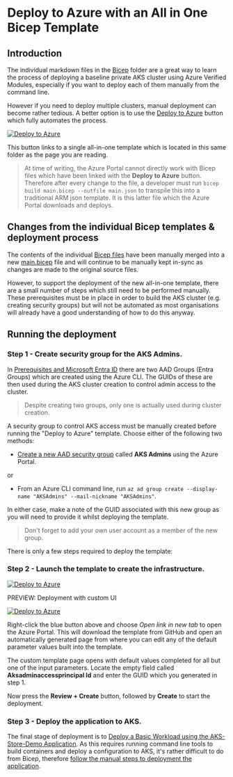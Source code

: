 # Deploy to Azure with an All in One Bicep Template

## Introduction 
The individual markdown files in the [Bicep](../Bicep/) folder are a great way to learn the process of deploying a baseline private AKS cluster using Azure Verified Modules, especially if you want to deploy each of them manually from the command line. 

However if you need to deploy multiple clusters, manual deployment can become rather tedious. A better option is to use the [Deploy to Azure](https://learn.microsoft.com/en-us/azure/azure-resource-manager/templates/deploy-to-azure-button) button which fully automates the process.

[![Deploy to Azure](https://aka.ms/deploytoazurebutton)](https://portal.azure.com/#create/Microsoft.Template/uri/https%3A%2F%2Fraw.githubusercontent.com%2FAzure%2FAKS-Landing-Zone-Accelerator%2Fdd-all-in-one-avm%2FScenarios%2FAKS-Secure-Baseline-Private-AVM%2FAll-in-One-Bicep%2Fmain.json)

This button links to a single all-in-one template which is located in this same folder as the page you are reading.

> At time of writing, the Azure Portal cannot directly work with Bicep files which have been linked with the **Deploy to Azure** button. Therefore after every change to the file, a developer must run `bicep build main.bicep --outfile main.json` to transpile this into a traditional ARM json template. It is this latter file which the Azure Portal downloads and deploys.

## Changes from the individual Bicep templates & deployment process

The contents of the individual [Bicep files](../Bicep/) have been manually merged into a new [main.bicep](./main.bicep) file and will continue to be manually kept in-sync as changes are made to the original source files.

However, to support the deployment of the new all-in-one template, there are a small number of steps which still need to be performed manually. These prerequisites must be in place in order to build the AKS cluster (e.g. creating security groups) but will not be automated as most organisations will already have a good understanding of how to do this anyway.

## Running the deployment

### Step 1 - Create security group for the AKS Admins.

In [Prerequisites and Microsoft Entra ID](../Bicep/02-eid.md) there are two AAD Groups (Entra Groups) which are created using the Azure CLI. The GUIDs of these are then used during the AKS cluster creation to control admin access to the cluster.

> Despite creating two groups, only one is actually used during cluster creation.

A security group to control AKS access must be manually created before running the "Deploy to Azure" template. Choose either of the following two methods:

* [Create a new AAD security group](https://learn.microsoft.com/en-us/entra/fundamentals/how-to-manage-groups) called **AKS Admins** using the Azure Portal.

or

* From an Azure CLI command line, run `az ad group create --display-name "AKSAdmins" --mail-nickname "AKSAdmins"`.

In either case, make a note of the GUID associated with this new group as you will need to provide it whilst deploying the template.

> Don't forget to add your own user account as a member of the new group.

There is only a few steps required to deploy the template:

### Step 2 - Launch the template to create the infrastructure.

[![Deploy to Azure](https://aka.ms/deploytoazurebutton)](https://portal.azure.com/#create/Microsoft.Template/uri/https%3A%2F%2Fraw.githubusercontent.com%2FAzure%2FAKS-Landing-Zone-Accelerator%2Fdd-all-in-one-avm%2FScenarios%2FAKS-Secure-Baseline-Private-AVM%2FAll-in-One-Bicep%2Fmain.json)


PREVIEW: Deployment with custom UI

[![Deploy to Azure](https://aka.ms/deploytoazurebutton)](https://portal.azure.com/#view/Microsoft_Azure_CreateUIDef/CustomDeploymentBlade/uri/https%3A%2F%2Fraw.githubusercontent.com%2FAzure%2FAKS-Landing-Zone-Accelerator%2Fdd-all-in-one-avm%2FScenarios%2FAKS-Secure-Baseline-Private-AVM%2FAll-in-One-Bicep%2Fmain.json/uiFormDefinitionUri/https%3A%2F%2Fraw.githubusercontent.com%2FAzure%2FAKS-Landing-Zone-Accelerator%2Fdd-all-in-one-avm%2FScenarios%2FAKS-Secure-Baseline-Private-AVM%2FAll-in-One-Bicep%2Fmain.portal.ui.json)


Right-click the blue button above and choose *Open link in new tab* to open the Azure Portal. This will download the template from GitHub and open an automatically generated page from where you can edit any of the default parameter values built into the template.

The custom template page opens with default values completed for all but one of the input parameters. Locate the empty field called **Aksadminaccessprincipal Id** and enter the GUID which you generated in step 1.

Now press the **Review + Create** button, followed by **Create** to start the deployment.
   
### Step 3 - Deploy the application to AKS.
The final stage of deployment is to [Deploy a Basic Workload using the AKS-Store-Demo Application](../Bicep/07-workload.md). As this requires running command line tools to build containers and deploy a configuration to AKS, it's rather difficult to do from Bicep, therefore [follow the manual steps to deployment the application](../Bicep/07-workload.md).
